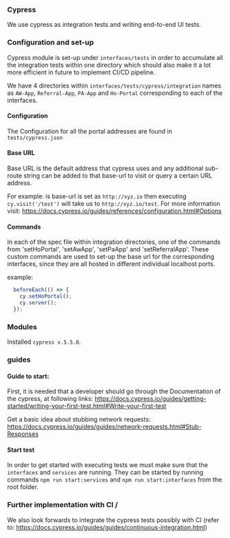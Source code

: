 ### Cypress

We use cypress as integration tests and writing end-to-end UI tests.

### Configuration and set-up
Cypress module is set-up under `interfaces/tests` in order to accumulate all the integration tests within one directory which should also make it a lot more efficient in future to implement CI/CD pipeline.

We have 4 directories within  `interfaces/tests/cypress/integration` names as `AW-App`, `Referral-App`, `PA-App` and `Ho-Portal` corresponding to each of the interfaces.

#### Configuration
The Configuration for all the portal addresses are found in  `tests/cypress.json`

#### Base URL
Base URL is the default address that cypress uses and any additional sub-route string can be added to that base-url to visit or query a certain URL address.

For example: is base-url is set as `http://xyz.io` then executing `cy.visit('/test')` will take us to `http://xyz.io/test`. For more information visit: https://docs.cypress.io/guides/references/configuration.html#Options

#### Commands
In each of the spec file within integration directories, one of the commands from 'setHoPortal', 'setAwApp', 'setPaApp' and 'setReferralApp'. These custom commands are used to set-up the base url for the corresponding interfaces, since they are all hosted in different individual localhost ports.

example:
```ts
  beforeEach(() => {
    cy.setHoPortal();
    cy.server();
  });
```

### Modules
Installed `cypress v.5.5.0`.

### guides
#### Guide to start:
First, it is needed that a developer should go through the Documentation of the cypress, at following links:
https://docs.cypress.io/guides/getting-started/writing-your-first-test.html#Write-your-first-test

Get a basic idea about stubbing network requests:
https://docs.cypress.io/guides/guides/network-requests.html#Stub-Responses

#### Start test
In order to get started with executing tests we must make sure that the `interfaces` and `services` are running. They can be started by running commands `npm run start:services` and `npm run start:interfaces` from the root folder.



### Further implementation with CI /
We also look forwards to integrate the cypress tests possibly with CI (refer to: https://docs.cypress.io/guides/guides/continuous-integration.html)
